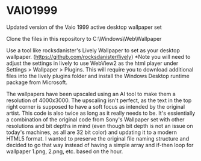# VAIO1999
Updated version of the Vaio 1999 active desktop wallpaper set

Clone the files in this repository to C:\Windows\Web\Wallpaper

Use a tool like rocksdanister's Lively Wallpaper to set as your desktop wallpaper. (https://github.com/rocksdanister/lively)
*Note you will need to adjust the settings in lively to use WebView2 as the html player under Settings > Wallpaper > Plugins. This will require you to download additional files into the lively plugins folder and install the Windows Desktop runtime package from Microsoft.

The wallpapers have been upscaled using an AI tool to make them a resolution of 4000x3000. The upscaling isn't perfect, as the text in the top right corner is supposed to have a soft focus as intended by the original artist.
This code is also twice as long as it really needs to be. It's essientially a combination of the original code from Sony's Wallpaper set with other resolutions and bit depths in mind (even though bit depth is not an issue on today's machines, as all are 32 bit color) and updating it to a modern HTML5 format. 
I wanted to preserve the original file naming structure and decided to go that way instead of having a simple array and if-then loop for wallpaper 1.png, 2.png, etc. based on the hour.
